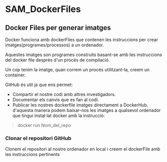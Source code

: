 # SAM_DockerFiles

## Docker Files per generar imatges

Docker funciona amb dockerFiles que contenen les instruccions per crear imatges(programes/processos) a un ordenador. 

Aquestes imatges son programes construits basant-se amb les instruccions del docker file després d'un procés de compilació.

Un cop tenim la imatge, quan correm un procés utilitzant-la, creem un container.

GitHub és util ja que ens permet:

* Compartir el nostre codi amb altres investigadors.
* Documentar els canvis que es fan al codi.
* Publicar les nostres dockerfile imatges directament a DockerHub, d'aquesta manera podem baixar-nos les imatges a qualsevol ordenador que tingui instal·lat docker amb la instrucció:

>docker run Nom_del_repo

### Clonar el repositori GitHub
Clonem el repositori al nostre ordenador en local i creem el dockerFile amb les instruccions pertinents

